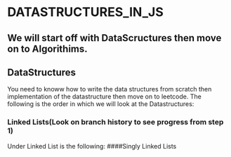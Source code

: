 # DATASTRUCTURES_IN_JS
## We will start off with DataScructures then move on to Algorithims.

## DataStructures
You need to knoww how to write the data structures from scratch then implementation of the datastructure then move on to leetcode. The following is the order in which we will look at the Datastructures:
### Linked Lists(Look on branch history to see progress from step 1)
Under Linked List is the following:
    ####Singly Linked Lists

